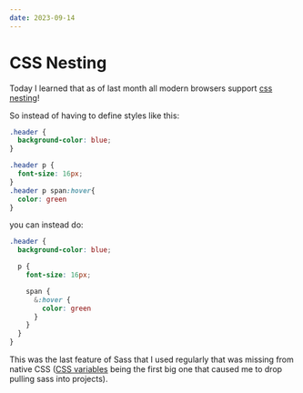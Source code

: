 ```yaml
---
date: 2023-09-14
---
```


# CSS Nesting

Today I learned that as of last month all modern browsers support [css nesting](https://developer.chrome.com/articles/css-nesting/)!

So instead of having to define styles like this:
``` css
.header {
  background-color: blue;
}

.header p {
  font-size: 16px;
}
.header p span:hover{
  color: green
} 
```

you can instead do:
```css
.header {
  background-color: blue;

  p {
    font-size: 16px;

    span {
      &:hover {
        color: green
      }
    }
  }
}
```

This was the last feature of Sass that I used regularly that was missing from native CSS ([CSS variables](https://developer.mozilla.org/en-US/docs/Web/CSS/Using_CSS_custom_properties) being the first big one that caused me to drop pulling sass into projects). 
